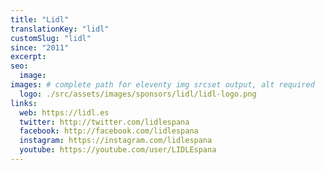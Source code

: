 ```yaml
---
title: "Lidl"
translationKey: "lidl"
customSlug: "lidl"
since: "2011"
excerpt:
seo:
  image:
images: # complete path for eleventy img srcset output, alt required
  logo: ./src/assets/images/sponsors/lidl/lidl-logo.png
links:
  web: https://lidl.es
  twitter: http://twitter.com/lidlespana
  facebook: http://facebook.com/lidlespana
  instagram: https://instagram.com/lidlespana
  youtube: https://youtube.com/user/LIDLEspana
---
```

